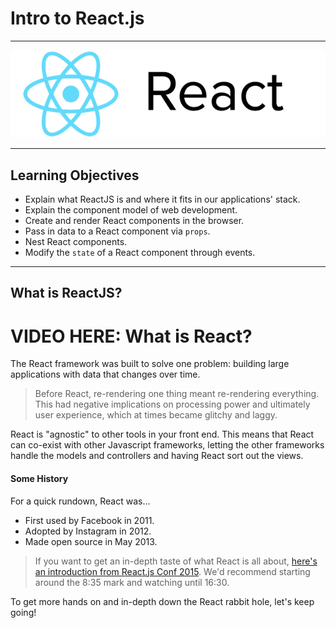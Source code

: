 # Intro to React.js

---

![react-logo](./images/react-white-logo.png)

---

## Learning Objectives

* Explain what ReactJS is and where it fits in our applications' stack.
* Explain the component model of web development.
* Create and render React components in the browser.
* Pass in data to a React component via `props`.
* Nest React components.
* Modify the `state` of a React component through events.

---

## What is ReactJS?

# VIDEO HERE: What is React?

The React framework was built to solve one problem: building large applications with data that changes over time.

<blockquote> Before React, re-rendering one thing meant re-rendering everything.
This had negative implications on processing power and ultimately user experience, which at times became glitchy and laggy.</blockquote>



React is "agnostic" to other tools in your front end. This means that React can co-exist with other Javascript frameworks, letting the other frameworks handle the models and controllers and having React sort out the views.

#### Some History

For a quick rundown, React was...
* First used by Facebook in 2011.
* Adopted by Instagram in 2012.
* Made open source in May 2013.


> If you want to get an in-depth taste of what React is all about, [here's an introduction from React.js Conf 2015](https://www.youtube.com/watch?v=KVZ-P-ZI6W4&feature=youtu.be&t=510). We'd recommend starting around the 8:35 mark and watching until 16:30.

To get more hands on and in-depth down the React rabbit hole, let's keep going!

